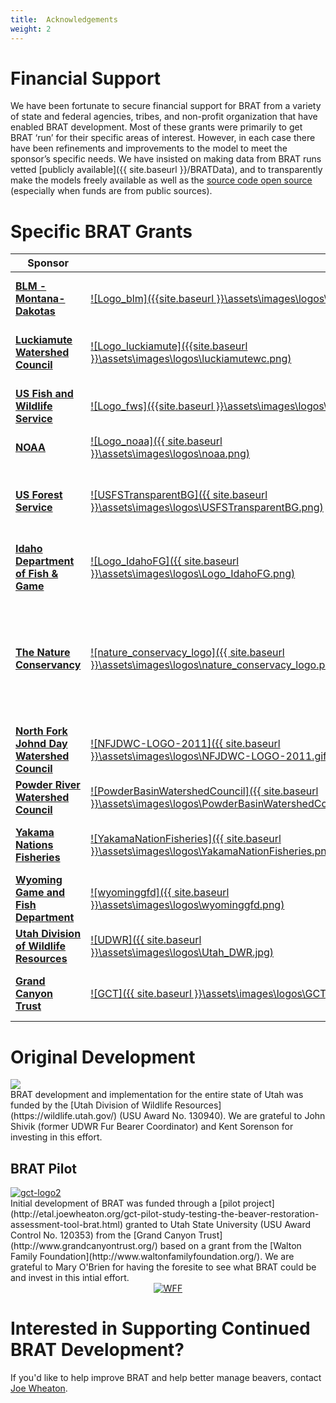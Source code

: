 ```yaml
---
title:  Acknowledgements
weight: 2
---
```


# Financial Support

We have been fortunate to secure financial support for BRAT from a variety of state and federal agencies, tribes, and non-profit organization that have enabled BRAT development. Most of these grants were primarily to get BRAT ‘run’ for their specific areas of interest. However, in each case there have been refinements and improvements to the model to meet the sponsor’s specific needs. We have insisted on making data from BRAT runs vetted [publicly available]({{ site.baseurl }}/BRATData), and to transparently make the models freely available as well as the [source code open source](https://github.com/Riverscapes/pyBRAT)  (especially when funds are from public sources).

# Specific BRAT Grants

| Sponsor   | | Geography   | Year(s)   | Status      |
| ---------------------------------------- | - | -------------------- | -------------- | ------------- |
| **[BLM - Montana-Dakotas](https://www.blm.gov)** |[![Logo_blm]({{site.baseurl }}\assets\images\logos\blm.png)](https://www.blm.gov)| Montana, North Dakota & South Dakota | 2021-2022 | In Progress |
| **[Luckiamute Watershed Council](https://www.luckiamutelwc.org/)** |[![Logo_luckiamute]({{site.baseurl }}\assets\images\logos\luckiamutewc.png)](https://www.luckiamutelwc.org/)| Mid Willamette Basin, Oregon | 2021 - 2022 | In Progress |
| **[US Fish and Wildlife Service](https://www.fws.gov)** |[![Logo_fws]({{site.baseurl }}\assets\images\logos\fws.png)](https://www.fws.gov)| Upper Klamath Watershed, Oregon | 2021 | In Progress |
| **[NOAA](https://www.noaa.gov/)** |[![Logo_noaa]({{ site.baseurl }}\assets\images\logos\noaa.png)](https://www.noaa.gov)| Columbia River Basin | 2020 | Provisional |
| **[US Forest Service](https://www.fs.fed.us)** |[![USFSTransparentBG]({{ site.baseurl }}\assets\images\logos\USFSTransparentBG.png)](https://www.fs.fed.us)| [Greater Yellowstone Ecosystem](https://www.nps.gov/yell/learn/nature/greater-yellowstone-ecosystem.htm) (Idaho, Wyoming & Montana) | 2018-2019 | In progress     |
| **[Idaho Department of Fish & Game](https://idfg.idaho.gov/)** | [![Logo_IdahoFG]({{ site.baseurl }}\assets\images\logos\Logo_IdahoFG.png)](https://idfg.idaho.gov/)| State of Idaho                           | 2018-2019 | [Complete]({{ site.baseurl }}/BRATData/USA/IDFG_Idaho/) |
| **[The Nature Conservancy](https://www.nature.org/ourinitiatives/regions/northamerica/unitedstates/california/index.htm)** | [![nature_conservacy_logo]({{ site.baseurl }}\assets\images\logos\nature_conservacy_logo.png)](https://www.nature.org/ourinitiatives/regions/northamerica/unitedstates/california/index.htm)  | Sierra Nevada, Northern Coast Range, Desert Terminal Lakes Watersheds (California & Nevada) | 2018-2019 | [Complete]({{ site.baseurl }}/BRATData/USA/TNC_SierraNevada/) |
| **[North Fork Johnd Day Watershed Council](http://nfjdwc.org/)** | [![NFJDWC-LOGO-2011]({{ site.baseurl }}\assets\images\logos\NFJDWC-LOGO-2011.gif)](http://nfjdwc.org/) | John Day Watershed (Oregon)              | 2018-2019 | [Complete]({{ site.baseurl }}/BRATData/USA/NFJDWC_JohnDay/)   |
| **[Powder River Watershed Council](http://www.powderbasinwatershedcouncil.org/)** | [![PowderBasinWatershedCouncil]({{ site.baseurl }}\assets\images\logos\PowderBasinWatershedCouncil.png)](http://www.powderbasinwatershedcouncil.org/)| Burnt River Watershed (Oregon)           | 2018-2019 | [Complete]({{ site.baseurl }}/BRATData/USA/PBWC_Burnt/) |
| **[Yakama Nations Fisheries](http://yakamafish-nsn.gov/)** | [![YakamaNationFisheries]({{ site.baseurl }}\assets\images\logos\YakamaNationFisheries.png)](http://yakamafish-nsn.gov/)| Yakima and Klikitat Watersheds (Washington) | 2017-2018   | [Complete]({{ site.baseurl}}/BRATData/USA/Yakama_Nation/) |
| **[Wyoming Game and Fish Department](https://wgfd.wyo.gov/)** | [![wyominggfd]({{ site.baseurl }}\assets\images\logos\wyominggfd.png)](https://wgfd.wyo.gov/) | Upper Green River Watershed              | 2016-2017   | Complete     |
| **[Utah Division of Wildlife Resources](https://wildlife.utah.gov)** |[![UDWR]({{ site.baseurl }}\assets\images\logos\Utah_DWR.jpg)](https://wildlife.utah.gov) | State of Utah                            |  2014-2015   | [Complete]({{ site.baseurl }}\BRATData\USA\UDWR_Utah\)     |
| **[Grand Canyon Trust](http://www.grandcanyontrust.org/)** | [![GCT]({{ site.baseurl }}\assets\images\logos\GCT.jpg)](http://www.grandcanyontrust.org/)| Escalante River Watershed                | 2011-2012   | [Complete]({{ site.baseurl }}http://etal.joewheaton.org/gct-pilot-study-testing-the-beaver-restoration-assessment-tool-brat.html) |

# Original Development
<div class="float-right"><a href="https://wildlife.utah.gov"><img src="{{ site.baseurl }}/assets/images/logos/Utah_DWR.jpg"></a></div> BRAT development and implementation for the entire state of Utah was funded by the [Utah Division of Wildlife Resources](https://wildlife.utah.gov/)  (USU Award No. 130940). We are grateful to John Shivik (former UDWR Fur Bearer Coordinator) and Kent Sorenson for investing in this effort.

## BRAT Pilot

<div class="float-right"><a href="http://www.grandcanyontrust.org/"><img src="{{site.baseurl}}/assets/images/logos/GCT.jpg" alt="gct-logo2"></a></div> Initial development of BRAT was funded through a [pilot project](http://etal.joewheaton.org/gct-pilot-study-testing-the-beaver-restoration-assessment-tool-brat.html) granted to Utah State University (USU Award Control No. 120353) from the [Grand Canyon Trust](http://www.grandcanyontrust.org/) based on a grant from the [Walton Family Foundation](http://www.waltonfamilyfoundation.org/). We are grateful to Mary O'Brien for having the foresite to see what BRAT could be and invest in this intial effort. 

<div align="center">
	<div><a href="http://www.waltonfamilyfoundation.org"><img src="{{site.baseurl}}/assets/images/logos/WFF.jpg" alt="WFF"></a></div>
</div>

# Interested in Supporting Continued BRAT Development?

If you'd like to help improve BRAT and help better manage beavers, contact [Joe Wheaton](http://www.joewheaton.org/contact.html). 